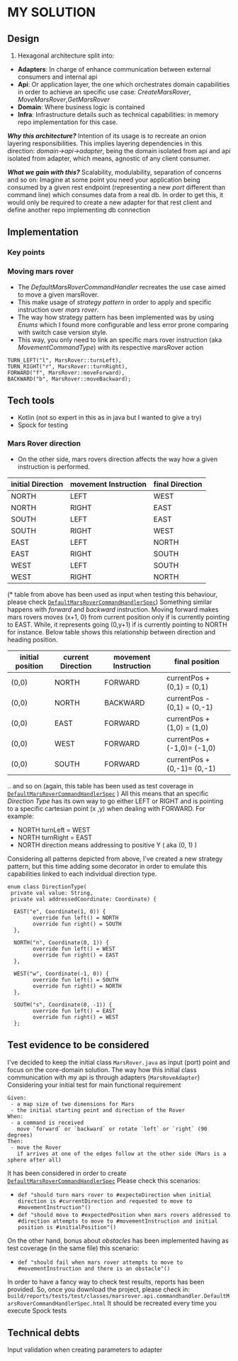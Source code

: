 # MY SOLUTION
## Design

 1. Hexagonal architecture split into:
- **Adapters**: In charge of enhance communication between external consumers and internal api
- **Api**: Or application layer, the one which orchestrates domain capabilities in order to achieve an specific use case: _CreateMarsRover_, _MoveMarsRover_,_GetMarsRover_
- **Domain**: Where business logic is contained
- **Infra**: Infrastructure details such as technical capabilities: in memory repo implementation for this case.

**_Why this architecture?_**
 Intention of its usage  is to recreate an onion layering responsibilities. This implies layering dependencies in this direction: _domain->api->adapter_, being the domain isolated from api and api isolated from adapter, which means, agnostic of any client consumer. 

**_What we gain with this?_**
 Scalability, modulability, separation of concerns and so on: Imagine at some point you need your application being consumed by a given rest endpoint (representing a new _port_ different than command line) which consumes data from a real db. In order to get this, it would only be required to create a new adapter for that rest client and define another repo implementing db connection 

## Implementation
### Key points
### Moving mars rover
-  The _DefaultMarsRoverCommandHandler_ recreates the use case aimed to move a given marsRover. 
- This make usage of _strategy pattern_ in order to apply and specific instruction over _mars rover_.
- The way how strategy pattern has been implemented was by using _Enums_ which I found more configurable and less error prone comparing with switch case version style. 
- This way, you only need to link an specific mars rover instruction (aka _MovementCommandType_) with its respective marsRover action
```
TURN_LEFT("l", MarsRover::turnLeft),  
TURN_RIGHT("r", MarsRover::turnRight),  
FORWARD("f", MarsRover::moveForward),  
BACKWARD("b", MarsRover::moveBackward);
```

## Tech tools
- Kotlin (not so expert in this as in java but I wanted to give a try)
- Spock for testing

###  Mars Rover direction
- On the other side, mars rovers direction affects the way how a given instruction is performed. 

|initial Direction | movement Instruction | final Direction  |
|--|--|--|
|NORTH | LEFT | WEST  |
|NORTH | RIGHT | EAST | 
|SOUTH | LEFT | EAST  |
|SOUTH | RIGHT | WEST  |
|EAST | LEFT | NORTH  |
|EAST | RIGHT | SOUTH  |
|WEST | LEFT | SOUTH  |
|WEST | RIGHT | NORTH|

(* table from above has been used as input when testing this behaviour, please check [`DefaultMarsRoverCommandHandlerSpec`](https://github.com/dmorenoh/marsrover/blob/master/src/test/groovy/marsrover/api/commandhandler/DefaultMarsRoverCommandHandlerSpec.groovy))
Something similar happens with _forward_ and _backward_ instruction. Moving forward makes mars rovers moves (x+1, 0) from current position only if is currently pointing to EAST. While, it represents going (0,y+1) if is currently pointing to NORTH for instance. Below table shows this relationship between direction and heading position.

|initial position |current Direction | movement Instruction | final position  |
|--|--|--|--|
|(0,0)|NORTH|FORWARD|currentPos + (0,1) = (0,1) |
|(0,0)|NORTH|BACKWARD|currentPos - (0,1) = (0,-1) |
|(0,0)|EAST|FORWARD|currentPos + (1,0) = (1,0)|
|(0,0)|WEST|FORWARD|currentPos + (-1,0)= (-1,0)|
|(0,0)|SOUTH|FORWARD|currentPos + (0,-1)= (0,-1)|

.. and so on (again, this table has been used as test coverage in [`DefaultMarsRoverCommandHandlerSpec`](https://github.com/dmorenoh/marsrover/blob/master/src/test/groovy/marsrover/api/commandhandler/DefaultMarsRoverCommandHandlerSpec.groovy) )
All this means that an specific _Direction Type_ has its own way to go either LEFT or RIGHT and is pointing to a specific cartesian point (x ,y) when dealing with FORWARD. For example: 
- NORTH turnLeft = WEST 
- NORTH turnRight = EAST
- NORTH direction means addressing to positive Y ( aka  (0, 1) )

Considering all patterns depicted from above, I've created a new strategy pattern, but this time adding some decorator in order to emulate this capabilities linked to each individual direction type. 
```
enum class DirectionType(
 private val value: String,  
 private val addressedCoordinate: Coordinate) {  
  
  EAST("e", Coordinate(1, 0)) {  
        override fun left() = NORTH  
        override fun right() = SOUTH  
  },  
  
  NORTH("n", Coordinate(0, 1)) {  
        override fun left() = WEST  
        override fun right() = EAST  
  },  
  
  WEST("w", Coordinate(-1, 0)) {  
        override fun left() = SOUTH  
        override fun right() = NORTH  
  },  
  
  SOUTH("s", Coordinate(0, -1)) {  
        override fun left() = EAST  
        override fun right() = WEST  
  };
```

## Test evidence to be considered
I've decided to keep the initial class `MarsRover.java` as input (port) point and focus on the core-domain solution. The way how this initial class communication with my api is through adapters (`MarsRoveAdapter`)
Considering your initial test for main functional requirement 
```
Given:
 - a map size of two dimensions for Mars
 - the initial starting point and direction of the Rover
When:
 - a command is received
   move `forward` or `backward` or rotate `left` or `right` (90 degrees)
Then:
 - move the Rover
   if arrives at one of the edges follow at the other side (Mars is a sphere after all)
```
It has been considered in order to create [`DefaultMarsRoverCommandHandlerSpec`](https://github.com/dmorenoh/marsrover/blob/master/src/test/groovy/marsrover/api/commandhandler/DefaultMarsRoverCommandHandlerSpec.groovy)
Please check this scenarios:
- `def "should turn mars rover to #expecteDirection when initial direction is #currentDirection and requested to move to #movementInstruction"() `
- `def "should move to #expectedPosition when mars rovers addressed to #direction attempts to move to #movementInstruction and initial position is #initialPosition"()`

On the other hand, bonus about _obstacles_ has been implemented having as test coverage (in the same file) this scenario:
- `def "should fail when mars rover attempts to move to #movementInstruction and there is an obstacle"()`

In order to have a fancy way to check test results, reports has been provided. So, once you download the project, please check in:
`build/reports/tests/test/classes/marsrover.api.commandhandler.DefaultMarsRoverCommandHandlerSpec.html`
It should be recreated every time you execute Spock tests

## Technical debts
Input validation when creating parameters to adapter



 


